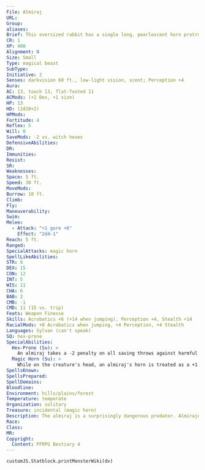 ```yaml
---
File: Almiraj
URL: 
Group: 
aliases: 
Brief: This oversized rabbit has a single long, pearlescent horn protruding from its crown.
CR: 1
XP: 400
Alignment: N
Size: Small
Type: magical beast
SubType: 
Initiative: 2
Senses: darkvision 60 ft., low-light vision, scent; Perception +4
Aura: 
AC: 13, touch 13, flat-footed 11
ACMods: (+2 Dex, +1 size)
HP: 13
HD: (2d10+2)
HPMods: 
Fortitude: 4
Reflex: 5
Will: 0
SaveMods: -2 vs. witch hexes
DefensiveAbilities: 
DR: 
Immunities: 
Resist: 
SR: 
Weaknesses: 
Space: 5 ft.
Speed: 30 ft.
MoveMods: 
Burrow: 10 ft.
Climb: 
Fly: 
Maneuverability: 
Swim: 
Melee: 
  - Attack: "+1 gore +6"
    Effect: "2d4-1"
Reach: 5 ft.
Ranged: 
SpecialAttacks: magic horn
SpellLikeAbilities: 
STR: 6
DEX: 15
CON: 12
INT: 5
WIS: 11
CHA: 6
BAB: 2
CMB: -1
CMD: 11 (15 vs. trip)
Feats: Weapon Finesse
Skills: Acrobatics +6 (+14 when jumping), Perception +4, Stealth +14
RacialMods: +8 Acrobatics when jumping, +4 Perception, +4 Stealth
Languages: Sylvan (can't speak)
SQ: hex-prone
SpecialAbilities:
  Hex-Prone (Su): >
    An almiraj takes a -2 penalty on all saving throws against harmful witch hexes. The duration of any beneficial hexes longer than 1 round that affect an almiraj is increased by 50%.
  Magic Horn (Su): >
    While on the creature's head, an almiraj's horn is treated as a +1 weapon. Any living creature slain by an almiraj's gore attack immediately turns to stone (as if by the flesh to stone spell, with no saving throw, and the creature is still dead). A severed almiraj horn retains a wisp of its former magic, and counts as a masterwork weapon if used to create a magical dagger or similar small piercing weapon.
SpellsKnown: 
SpellsPrepared: 
SpellDomains: 
Bloodline: 
Environment: hills/plains/forest
Temperature: temperate
Organization: solitary
Treasure: incidental (magic horn)
Description: The almiraj is a surprisingly dangerous predator. Almirajes' strong affinity with witches, magical gore attacks, and susceptibility to hexes suggest they have arcane origins, perhaps the result of experiments by witches seeking to deliberately create a new kind of familiar. Reminiscent of a unicorn horn, an almiraj's most prominent feature serves as both a deterrent and deadly weapon. The almiraj uses its horn to hunt, stalking and spearing prey on the brutal appendage. The horn's unique magical properties have the gruesome side effect of forcing the almiraj to consume its prey while it still lives, before it turns to stone - when hunting smaller creatures, the almiraj strikes to slow its prey through blood loss and to disable it by maiming its limbs. Occasionally, an enterprising individual will hunt an almiraj for its horn, but success is limited since almirajes are exceptionally vicious, stealthy, and athletic targets - their acrobatic leaps bring their horns within reach of the vital organs of much larger creatures. Almirajes are fiercely territorial, although they flee if unable to fight on their terms, only to return later to defend their territory. They demonstrate their territorial claims to others of their kind with acrobatic displays and mock horn battles rather than fighting in earnest. Other intruders are met with aggressive posturing and warning calls, though almirajes prefer not to fight. If an interloper refuses to withdraw, however, the almiraj will fight to the death to defend its claim. It's unclear how almirajes reproduce, since females are rare and the creatures are always encountered alone. Records indicate that they live for 40 to 60 years and some communities are able to build respectful, if wary, relationships with them. Almirajes are particularly popular with witches as familiars. Spellcasters of any alignment with the Improved Familiar feat can gain an almiraj as a familiar at 5th level.
Race: 
Class: 
MR: 
Copyright:
  Content: PFRPG Bestiary 4
---
```

```dataviewjs
customJS.Statblock.printMonsterWiki(dv)
```
